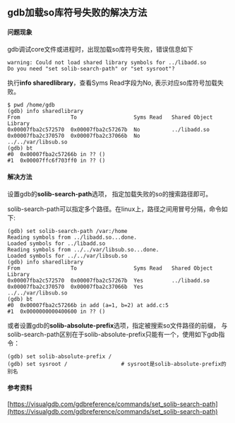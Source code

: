 ## gdb加载so库符号失败的解决方法

#### 问题现象

gdb调试core文件或进程时，出现加载so库符号失败，错误信息如下

```shell
warning: Could not load shared library symbols for ../libadd.so
Do you need "set solib-search-path" or "set sysroot"?
```

执行**info sharedlibrary**，查看Syms Read字段为No,  表示对应so库符号加载失败。

```shell
$ pwd /home/gdb
(gdb) info sharedlibrary
From                To                  Syms Read   Shared Object Library
0x00007fba2c572570  0x00007fba2c57267b  No          ../libadd.so
0x00007fba2c370570  0x00007fba2c37066b  No          ../../var/libsub.so
(gdb) bt
#0  0x00007fba2c57266b in ?? ()
#1  0x00007ffc6f703ff0 in ?? ()
```

#### 解决方法

设置gdb的**solib-search-path**选项， 指定加载失败的so的搜索路径即可。

solib-search-path可以指定多个路径。在linux上，路径之间用冒号分隔，命令如下:

```
(gdb) set solib-search-path /var:/home
Reading symbols from ../libadd.so...done.
Loaded symbols for ../libadd.so
Reading symbols from ../../var/libsub.so...done.
Loaded symbols for ../../var/libsub.so
(gdb) info sharedlibrary
From                To                  Syms Read   Shared Object Library
0x00007fba2c572570  0x00007fba2c57267b  Yes         ../libadd.so
0x00007fba2c370570  0x00007fba2c37066b  Yes         ../../var/libsub.so
(gdb) bt
#0  0x00007fba2c57266b in add (a=1, b=2) at add.c:5
#1  0x0000000000400600 in ?? ()
```

或者设置gdb的**solib-absolute-prefix**选项，指定被搜索so文件路径的前缀， 与solib-search-path区别在于solib-absolute-prefix只能有一个，使用如下gdb指令：

```shell
(gdb) set solib-absolute-prefix /		
(gdb) set sysroot /					# sysroot是solib-absolute-prefix的别名
```

#### 参考资料

[https://visualgdb.com/gdbreference/commands/set_solib-search-path](https://visualgdb.com/gdbreference/commands/set_solib-search-path)

